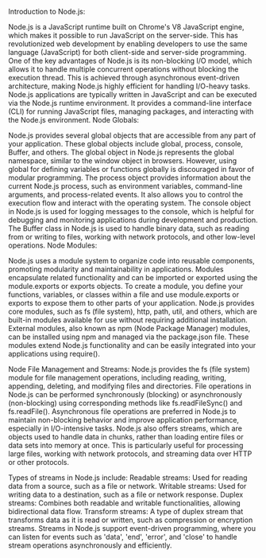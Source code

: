 Introduction to Node.js:

Node.js is a JavaScript runtime built on Chrome's V8 JavaScript engine, which makes it possible to run JavaScript on the server-side. This has revolutionized web development by enabling developers to use the same language (JavaScript) for both client-side and server-side programming.
One of the key advantages of Node.js is its non-blocking I/O model, which allows it to handle multiple concurrent operations without blocking the execution thread. This is achieved through asynchronous event-driven architecture, making Node.js highly efficient for handling I/O-heavy tasks.
Node.js applications are typically written in JavaScript and can be executed via the Node.js runtime environment. It provides a command-line interface (CLI) for running JavaScript files, managing packages, and interacting with the Node.js environment.
Node Globals:

Node.js provides several global objects that are accessible from any part of your application. These global objects include global, process, console, Buffer, and others.
The global object in Node.js represents the global namespace, similar to the window object in browsers. However, using global for defining variables or functions globally is discouraged in favor of modular programming.
The process object provides information about the current Node.js process, such as environment variables, command-line arguments, and process-related events. It also allows you to control the execution flow and interact with the operating system.
The console object in Node.js is used for logging messages to the console, which is helpful for debugging and monitoring applications during development and production.
The Buffer class in Node.js is used to handle binary data, such as reading from or writing to files, working with network protocols, and other low-level operations.
Node Modules:

Node.js uses a module system to organize code into reusable components, promoting modularity and maintainability in applications. Modules encapsulate related functionality and can be imported or exported using the module.exports or exports objects.
To create a module, you define your functions, variables, or classes within a file and use module.exports or exports to expose them to other parts of your application.
Node.js provides core modules, such as fs (file system), http, path, util, and others, which are built-in modules available for use without requiring additional installation.
External modules, also known as npm (Node Package Manager) modules, can be installed using npm and managed via the package.json file. These modules extend Node.js functionality and can be easily integrated into your applications using require().

Node File Management and Streams:
Node.js provides the fs (file system) module for file management operations, including reading, writing, appending, deleting, and modifying files and directories.
File operations in Node.js can be performed synchronously (blocking) or asynchronously (non-blocking) using corresponding methods like fs.readFileSync() and fs.readFile().
Asynchronous file operations are preferred in Node.js to maintain non-blocking behavior and improve application performance, especially in I/O-intensive tasks.
Node.js also offers streams, which are objects used to handle data in chunks, rather than loading entire files or data sets into memory at once. This is particularly useful for processing large files, working with network protocols, and streaming data over HTTP or other protocols.

Types of streams in Node.js include:
Readable streams: Used for reading data from a source, such as a file or network.
Writable streams: Used for writing data to a destination, such as a file or network response.
Duplex streams: Combines both readable and writable functionalities, allowing bidirectional data flow.
Transform streams: A type of duplex stream that transforms data as it is read or written, such as compression or encryption streams.
Streams in Node.js support event-driven programming, where you can listen for events such as 'data', 'end', 'error', and 'close' to handle stream operations asynchronously and efficiently.
